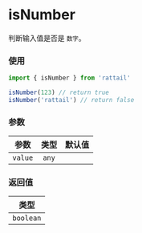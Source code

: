 # isNumber

判断输入值是否是 `数字`。

### 使用

```ts
import { isNumber } from 'rattail'

isNumber(123) // return true
isNumber('rattail') // return false
```

### 参数

| 参数    | 类型  | 默认值 |
| ------- | :---: | -----: |
| `value` | `any` |        |

### 返回值

|   类型    |
| :-------: |
| `boolean` |
